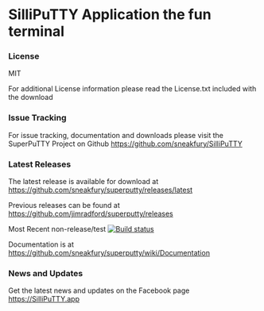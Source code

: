 # SilliPuTTY Application the fun terminal

### License
MIT

For additional License information please read the License.txt included with the download

### Issue Tracking
For issue tracking, documentation and downloads please visit the SuperPuTTY Project on Github
https://github.com/sneakfury/SilliPuTTY

### Latest Releases
The latest release is available for download at https://github.com/sneakfury/superputty/releases/latest

Previous releases can be found at https://github.com/jimradford/superputty/releases

Most Recent non-release/test [![Build status](https://ci.appveyor.com/api/projects/status/s6thtyntec4beaqk/branch/master?svg=true)](https://ci.appveyor.com/project/jimradford/superputty/branch/master)

Documentation is at https://github.com/sneakfury/superputty/wiki/Documentation

### News and Updates
Get the latest news and updates on the Facebook page https://SilliPuTTY.app
